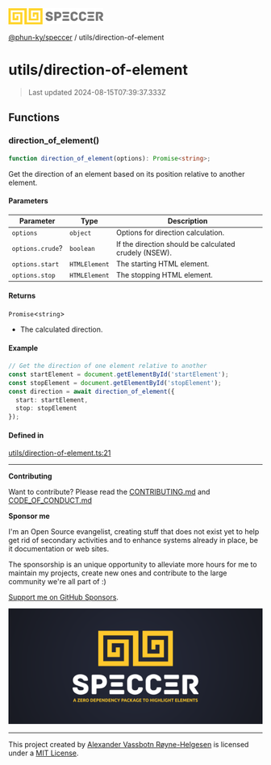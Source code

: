 <div>
  <img alt="SPECCER logo" src="https://raw.githubusercontent.com/phun-ky/speccer/main/public/logo-speccer-horizontal-colored-package.svg?raw=true" style="max-height:32px;" />
</div>

[@phun-ky/speccer](../README.md) / utils/direction-of-element

# utils/direction-of-element

> Last updated 2024-08-15T07:39:37.333Z

## Functions

### direction_of_element()

```ts
function direction_of_element(options): Promise<string>;
```

Get the direction of an element based on its position relative to another element.

#### Parameters

| Parameter        | Type          | Description                                           |
| ---------------- | ------------- | ----------------------------------------------------- |
| `options`        | `object`      | Options for direction calculation.                    |
| `options.crude`? | `boolean`     | If the direction should be calculated crudely (NSEW). |
| `options.start`  | `HTMLElement` | The starting HTML element.                            |
| `options.stop`   | `HTMLElement` | The stopping HTML element.                            |

#### Returns

`Promise`\<`string`>

- The calculated direction.

#### Example

```ts
// Get the direction of one element relative to another
const startElement = document.getElementById('startElement');
const stopElement = document.getElementById('stopElement');
const direction = await direction_of_element({
  start: startElement,
  stop: stopElement
});
```

#### Defined in

[utils/direction-of-element.ts:21](https://github.com/phun-ky/speccer/blob/main/src/utils/direction-of-element.ts#L21)

---

**Contributing**

Want to contribute? Please read the [CONTRIBUTING.md](https://github.com/phun-ky/speccer/blob/main/CONTRIBUTING.md) and [CODE_OF_CONDUCT.md](https://github.com/phun-ky/speccer/blob/main/CODE_OF_CONDUCT.md)

**Sponsor me**

I'm an Open Source evangelist, creating stuff that does not exist yet to help get rid of secondary activities and to enhance systems already in place, be it documentation or web sites.

The sponsorship is an unique opportunity to alleviate more hours for me to maintain my projects, create new ones and contribute to the large community we're all part of :)

[Support me on GitHub Sponsors](https://github.com/sponsors/phun-ky).

![Speccer banner, with logo and slogan: A zero dependency package to highlight elements](https://github.com/phun-ky/speccer/blob/main/public/speccer-banner.png?raw=true)

---

This project created by [Alexander Vassbotn Røyne-Helgesen](http://phun-ky.net) is licensed under a [MIT License](https://choosealicense.com/licenses/mit/).
